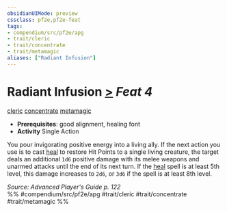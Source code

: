 ```yaml
---
obsidianUIMode: preview
cssclass: pf2e,pf2e-feat
tags:
- compendium/src/pf2e/apg
- trait/cleric
- trait/concentrate
- trait/metamagic
aliases: ["Radiant Infusion"]
---
```

# Radiant Infusion  [>](../../Rules/core-rulebook/chapter-9-playing-the-game.md#Actions "Single Action") *Feat 4*  
[cleric](../../Rules/traits/cleric.md)  [concentrate](../../Rules/traits/concentrate.md)  [metamagic](../../Rules/traits/metamagic.md)  

- **Prerequisites**: good alignment, healing font
- **Activity** Single Action

You pour invigorating positive energy into a living ally. If the next action you use is to cast [heal](../spells/heal.md) to restore Hit Points to a single living creature, the target deals an additional `1d6` positive damage with its melee weapons and unarmed attacks until the end of its next turn. If the [heal](../spells/heal.md) spell is at least 5th level, this damage increases to `2d6`, or `3d6` if the spell is at least 8th level.

*Source: Advanced Player's Guide p. 122*  
%% #compendium/src/pf2e/apg #trait/cleric #trait/concentrate #trait/metamagic %%